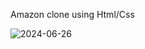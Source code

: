 Amazon clone using Html/Css

![2024-06-26](https://github.com/Komallamba17/Amazon-clone/assets/86696105/3bfa1717-0099-4413-a7d0-a5e81dacc906)
